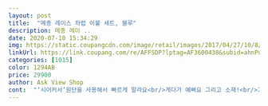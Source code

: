 ```yaml
---
layout: post 
title:  "메종 레이스 차렵 이불 세트, 블루" 
description: 메종 레이 ..
date: 2020-07-10 15:34:29 
img: https://static.coupangcdn.com/image/retail/images/2017/04/27/10/8/f08fd842-9c2b-43b8-87fc-6ef2cb1219b5.jpg 
linkUrl: https://link.coupang.com/re/AFFSDP?lptag=AF3600438&subid=ahnPublicAsk&pageKey=20118597&itemId=79942982&vendorItemId=3135601064&traceid=V0-113-ae9813bd4b78ced4 
categories: [1015] 
color: 1294AB 
price: 29900 
author: Ask View Shop 
cont:  "‘시어커서’원단을 사용해서 빠르게 말라요<br/>게다가 예뻐요 그리고 소재!<br/>그래서 이불 세탁을 자주 하는 편인데<br/>그렇지만! 이 이불로 말씀드리자면!!!<br/>막빨아서 막 써도 튼튼할 것 같은 이불! 잘 쓸게요 감사합니당<br/>박음질 상태도 꼼꼼 디자인 굿굿(이건 제 취저라 ㅎㅎ 잔망스런 꽃무늬 좋아하시면 집에들 데려가세용)<br/>배게커버는 좀 타이트해서 50×70 크기 배게가 빡빡하게 딱 들어가네요.<br/>.<br/> 배게솜이 워낙 빵빵해서 그런강봐요.<br/><br/>사실 시원하고 기능성 좋은 이불을 사려는건 아니었어요<br/>생각보다 괜찮아요.<br/> .<br/>  화이트 레이스에  자잘한 꽃무늬가 있어요<br/>세탁 후 널어놨는데 빨아도 그대로였어요.<br/> ㅎㅎ<br/>세탁 후 찍은 사진도 올려요.<br/><br/>세탁 후 침대에 얹어보니 너무너무 마음에 들어요<br/>시원하고 누빔이라 걱정을 감수하고 다른색도 구입하고싶은데 또 복불복이 될까 고민되네요<br/>앞서 설명 드린 것처럼 이불은 저에게인테리어 소품에 불과하기에,,,<br/>여름만 되면 몸에서 땀이 얼마나 나는지,,,<br/>여름맞이 이불장만입니다!!!<br/>여름이불 홑겹이 너무 싫어서 ㅋㅋ 이건 얇은 여름원단인데 가볍게 누벼져 있어 정말 맘에 들어요.<br/><br/>이불이 참,, 세탁하기가 번거롭잖아요(저만그래요?.<br/>?)<br/>이쁜거는 많은데 차렵이불에 패드,배게커버까지는 슈퍼싱글사이즈로 대부분 4만원선이더라고요  요건 패드는 없지만 저렴해서 디자인도 그냥 그냥 심풀하길래 구매했어요.<br/><br/>일단 아주 가볍고 세탁이 간편해요<br/>자면서도 땀을 흘린답니다... <br/><br/>저는 땀이 아주아주 많은 사람이라서<br/>제가 딱 원하던 느낌!!<br/>지금 세탁기에 돌리고 있는데 빨아도 괜찮길 바라며 ㅎㅎㅎ<br/>질감이나 두께, 바느질 등은 쓰윽 봤는데 괜찮네요.<br/><br/>커튼색과 깔맞춤을 위하여 민트를 선택<br/>판매자분은 후기글을 안읽으시나요? 박음질에 신경쓰셔서 판매를 하셔야될것같아요 이불은 참 좋은데말이죠<br/>하지만 눈 씻고 찾아보기도 전에! 이 제품의 장점이 딱!!! 보였어요<br/>후기글보고 조금 걱정은 했는데 이불 도착하면 바로 세탁해보심이 좋을것같아요 박음질이 덜된건지 솜이 빠지네요 세탁기 엉망됩니다 복불복인지 교환한 이불은 괜찮더라구요<br/>" 
---
```

